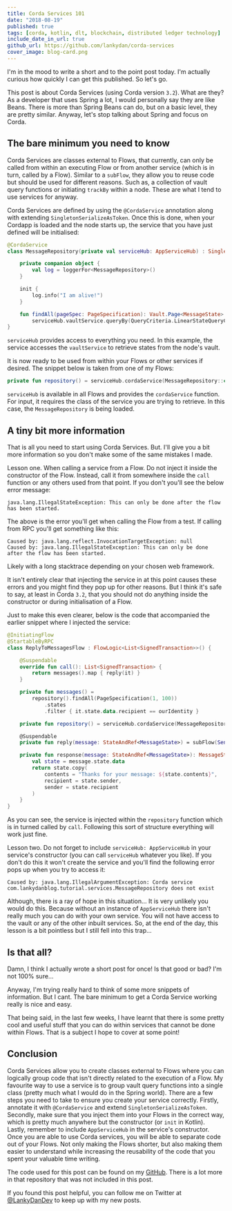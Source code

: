 ```yaml
---
title: Corda Services 101
date: "2018-08-19"
published: true
tags: [corda, kotlin, dlt, blockchain, distributed ledger technology]
include_date_in_url: true
github_url: https://github.com/lankydan/corda-services
cover_image: blog-card.png
---
```


I'm in the mood to write a short and to the point post today. I'm actually curious how quickly I can get this published. So let's go.

This post is about Corda Services (using Corda version `3.2`). What are they? As a developer that uses Spring a lot, I would personally say they are like Beans. There is more than Spring Beans can do, but on a basic level, they are pretty similar. Anyway, let's stop talking about Spring and focus on Corda.

## The bare minimum you need to know

Corda Services are classes external to Flows, that currently, can only be called from within an executing Flow or from another service (which is in turn, called by a Flow). Similar to a `subFlow`, they allow you to reuse code but should be used for different reasons. Such as, a collection of vault query functions or initiating `trackBy` within a node. These are what I tend to use services for anyway.

Corda Services are defined by using the `@CordaService` annotation along with extending `SingletonSerializeAsToken`. Once this is done, when your Cordapp is loaded and the node starts up, the service that you have just defined will be initialised:

```kotlin
@CordaService
class MessageRepository(private val serviceHub: AppServiceHub) : SingletonSerializeAsToken() {

    private companion object {
        val log = loggerFor<MessageRepository>()
    }

    init {
        log.info("I am alive!")
    }

    fun findAll(pageSpec: PageSpecification): Vault.Page<MessageState> =
        serviceHub.vaultService.queryBy(QueryCriteria.LinearStateQueryCriteria(), pageSpec)
}
```

`serviceHub` provides access to everything you need. In this example, the service accesses the `vaultService` to retrieve states from the node's vault.

It is now ready to be used from within your Flows or other services if desired. The snippet below is taken from one of my Flows:

```kotlin
private fun repository() = serviceHub.cordaService(MessageRepository::class.java)
```

`serviceHub` is available in all Flows and provides the `cordaService` function. For input, it requires the class of the service you are trying to retrieve. In this case, the `MessageRepository` is being loaded.

## A tiny bit more information 

That is all you need to start using Corda Services. But. I'll give you a bit more information so you don't make some of the same mistakes I made.

Lesson one. When calling a service from a Flow. Do not inject it inside the constructor of the Flow. Instead, call it from somewhere inside the `call` function or any others used from that point. If you don't you'll see the below error message:

```
java.lang.IllegalStateException: This can only be done after the flow has been started.
```

The above is the error you'll get when calling the Flow from a test. If calling from RPC you'll get something like this:

```
Caused by: java.lang.reflect.InvocationTargetException: null
Caused by: java.lang.IllegalStateException: This can only be done after the flow has been started.
```

Likely with a long stacktrace depending on your chosen web framework.

It isn't entirely clear that injecting the service in at this point causes these errors and you might find they pop up for other reasons. But I think it's safe to say, at least in Corda `3.2`, that you should not do anything inside the constructor or during initialisation of a Flow.

Just to make this even clearer, below is the code that accompanied the earlier snippet where I injected the service:

```kotlin
@InitiatingFlow
@StartableByRPC
class ReplyToMessagesFlow : FlowLogic<List<SignedTransaction>>() {

    @Suspendable
    override fun call(): List<SignedTransaction> {
        return messages().map { reply(it) }
    }

    private fun messages() =
        repository().findAll(PageSpecification(1, 100))
            .states
            .filter { it.state.data.recipient == ourIdentity }

    private fun repository() = serviceHub.cordaService(MessageRepository::class.java)

    @Suspendable
    private fun reply(message: StateAndRef<MessageState>) = subFlow(SendMessageFlow(response(message), message))

    private fun response(message: StateAndRef<MessageState>): MessageState {
        val state = message.state.data
        return state.copy(
            contents = "Thanks for your message: ${state.contents}",
            recipient = state.sender,
            sender = state.recipient
        )
    }
}  
```

As you can see, the service is injected within the `repository` function which is in turned called by `call`. Following this sort of structure everything will work just fine.

Lesson two. Do not forget to include `serviceHub: AppServiceHub` in your service's constructor (you can call `serviceHub` whatever you like). If you don't do this it won't create the service and you'll find the following error pops up when you try to access it:

```
Caused by: java.lang.IllegalArgumentException: Corda service com.lankydanblog.tutorial.services.MessageRepository does not exist
```

Although, there is a ray of hope in this situation... It is very unlikely you would do this. Because without an instance of `AppServiceHub` there isn't really much you can do with your own service. You will not have access to the vault or any of the other inbuilt services. So, at the end of the day, this lesson is a bit pointless but I still fell into this trap...

## Is that all? 

Damn, I think I actually wrote a short post for once! Is that good or bad? I'm not 100% sure...

Anyway, I'm trying really hard to think of some more snippets of information. But I cant. The bare minimum to get a Corda Service working really is nice and easy.

That being said, in the last few weeks, I have learnt that there is some pretty cool and useful stuff that you can do within services that cannot be done within Flows. That is a subject I hope to cover at some point!

## Conclusion

Corda Services allow you to create classes external to Flows where you can logically group code that isn't directly related to the execution of a Flow. My favourite way to use a service is to group vault query functions into a single class (pretty much what I would do in the Spring world). There are a few steps you need to take to ensure you create your service correctly. Firstly, annotate it with `@CordaService` and extend `SingletonSerializeAsToken`. Secondly, make sure that you inject them into your Flows in the correct way, which is pretty much anywhere but the constructor (or `init` in Kotlin). Lastly, remember to include `AppServiceHub` in the service's constructor. Once you are able to use Corda services, you will be able to separate code out of your Flows. Not only making the Flows shorter, but also making them easier to understand while increasing the reusability of the code that you spent your valuable time writing.

The code used for this post can be found on my [GitHub](https://github.com/lankydan/corda-services). There is a lot more in that repository that was not included in this post.

If you found this post helpful, you can follow me on Twitter at [@LankyDanDev](http://www.twitter.com/LankyDanDev) to keep up with my new posts.